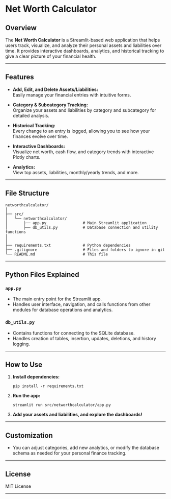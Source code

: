 # Net Worth Calculator

## Overview

The **Net Worth Calculator** is a Streamlit-based web application that helps users track, visualize, and analyze their personal assets and liabilities over time. It provides interactive dashboards, analytics, and historical tracking to give a clear picture of your financial health.

---

## Features

- **Add, Edit, and Delete Assets/Liabilities:**  
  Easily manage your financial entries with intuitive forms.

- **Category & Subcategory Tracking:**  
  Organize your assets and liabilities by category and subcategory for detailed analysis.

- **Historical Tracking:**  
  Every change to an entry is logged, allowing you to see how your finances evolve over time.

- **Interactive Dashboards:**  
  Visualize net worth, cash flow, and category trends with interactive Plotly charts.

- **Analytics:**  
  View top assets, liabilities, monthly/yearly trends, and more.

---

## File Structure

```
networthcalculator/
│
├── src/
│   └── networthcalculator/
│       ├── app.py                # Main Streamlit application
│       ├── db_utils.py           # Database connection and utility functions
│       
│
├── requirements.txt              # Python dependencies
├── .gitignore                    # Files and folders to ignore in git
└── README.md                     # This file
```

---

## Python Files Explained

### `app.py`
- The main entry point for the Streamlit app.
- Handles user interface, navigation, and calls functions from other modules for database operations and analytics.

### `db_utils.py`
- Contains functions for connecting to the SQLite database.
- Handles creation of tables, insertion, updates, deletions, and history logging.

---

## How to Use

1. **Install dependencies:**
   ```
   pip install -r requirements.txt
   ```

2. **Run the app:**
   ```
   streamlit run src/networthcalculator/app.py
   ```

3. **Add your assets and liabilities, and explore the dashboards!**

---

## Customization

- You can adjust categories, add new analytics, or modify the database schema as needed for your personal finance tracking.

---

## License

MIT License

---
